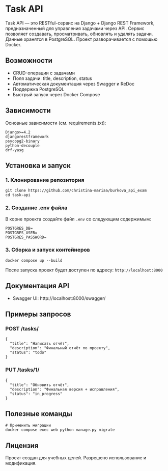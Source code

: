 # Task API

Task API — это RESTful-сервис на Django + Django REST Framework, предназначенный для управления задачами через API. Сервис позволяет создавать, просматривать, обновлять и удалять задачи. Данные хранятся в PostgreSQL. Проект разворачивается с помощью Docker.

## Возможности

- CRUD-операции с задачами
- Поля задачи: title, description, status
- Автоматическая документация через Swagger и ReDoc
- Поддержка PostgreSQL
- Быстрый запуск через Docker Compose

## Зависимости

Основные зависимости (см. requirements.txt):

```
Django>=4.2
djangorestframework
psycopg2-binary
python-decouple
drf-yasg
```

## Установка и запуск

### 1. Клонирование репозитория

```
git clone https://github.com/christina-mariaa/burkova_api_exam
cd task-api
```

### 2. Создание .env файла

В корне проекта создайте файл `.env` со следующим содержимым:

```
POSTGRES_DB=
POSTGRES_USER=
POSTGRES_PASSWORD=
```

### 3. Сборка и запуск контейнеров

```
docker compose up --build
```

После запуска проект будет доступен по адресу: `http://localhost:8000`

## Документация API

- Swagger UI: http://localhost:8000/swagger/

## Примеры запросов

### POST /tasks/

```
{
  "title": "Написать отчёт",
  "description": "Финальный отчёт по проекту",
  "status": "todo"
}
```

### PUT /tasks/1/

```
{
  "title": "Обновить отчёт",
  "description": "Финальная версия + исправления",
  "status": "in_progress"
}
```

## Полезные команды

```
# Применить миграции
docker compose exec web python manage.py migrate

```

## Лицензия

Проект создан для учебных целей. Разрешено использование и модификация.
